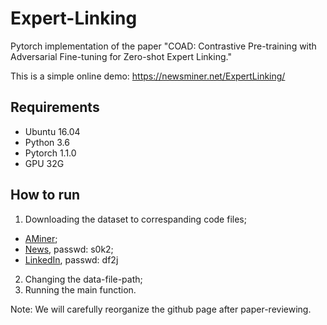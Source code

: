 # Expert-Linking
Pytorch implementation of the paper "COAD: Contrastive Pre-training with Adversarial Fine-tuning for Zero-shot Expert Linking."

This is a simple online demo: https://newsminer.net/ExpertLinking/

## Requirements
- Ubuntu 16.04
- Python 3.6
- Pytorch 1.1.0
- GPU 32G

## How to run
1. Downloading the dataset to correspanding code files;
  * [AMiner](https://www.aminer.cn/billboard/whoiswho); 
  * [News](https://pan.baidu.com/s/1K1hIn52ArnvDvCh7A2Oocg), passwd: s0k2; 
  * [LinkedIn](https://pan.baidu.com/s/18YGSXwRXMbjX9lo9oSnBGQ), passwd: df2j
2. Changing the data-file-path;
3. Running the main function.


Note: We will carefully reorganize the github page after paper-reviewing.

